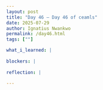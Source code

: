 ```yaml
---
layout: post
title: "Day 46 – Day 46 of ceamls"
date: 2025-07-29
author: Ignatius Nwankwo
permalink: /day46.html
tags: [""]

what_i_learned: |
  
blockers: |
  
reflection: |

---
```

  
